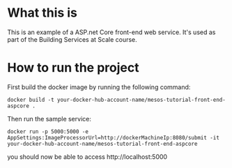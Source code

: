 # What this is
This is an example of a ASP.net Core front-end web service. It's used as part of the Building Services at Scale course.

# How to run the project
First build the docker image by running the following command:
```
docker build -t your-docker-hub-account-name/mesos-tutorial-front-end-aspcore .
```
Then run the sample service:
```
docker run -p 5000:5000 -e AppSettings:ImageProcessorUrl=http://dockerMachineIp:8080/submit -it your-docker-hub-account-name/mesos-tutorial-front-end-aspcore
```

you should now be able to access http://localhost:5000
